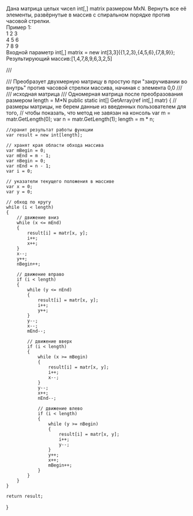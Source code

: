 Дана матрица целых чисел int[,] matrix размером MxN. Вернуть все её элементы, развёрнутые в массив с спиральном порядке против часовой стрелки. <br>
Пример 1:<br>
1 2 3<br>
4 5 6<br>
7 8 9<br>
Входной параметр int[,] matrix = new int[3,3]{{1,2,3},{4,5,6},{7,8,9}};<br>
Результирующий массив:[1,4,7,8,9,6,3,2,5]<br>

/// <summary>
/// Преобразует двухмерную матрицу в простую при "закручивании во внутрь" против часовой стрелки массива, начиная с элемента 0,0
/// </summary>
/// <param name="matr">исходная матрица</param>
/// <returns>Одномерная матрица после преобразования размером length = M*N</returns>
public static int[] GetArray(ref int[,] matr)
{
    // размеры матрицы, не берем данные из введенных пользователем для того,
    // чтобы показать, что метод не завязан на консоль
    var m = matr.GetLength(0);
    var n = matr.GetLength(1);
    length = m * n;

    //хранит результат работы функции
    var result = new int[length];

    // хранят края области обхода массива
    var mBegin = 0;
    var mEnd = m - 1;
    var nBegin = 0;
    var nEnd = n - 1;
    var i = 0;

    // указатели текущего положения в массиве
    var x = 0;
    var y = 0;

    // обход по кругу
    while (i < length)
    {
        // движение вниз
        while (x <= mEnd)
        {
            result[i] = matr[x, y];
            i++;
            x++;
        }
        x--;
        y++;
        nBegin++;

        // движение вправо
        if (i < length)
        {
            while (y <= nEnd)
            {
                result[i] = matr[x, y];
                i++;
                y++;
            }
            y--;
            x--;
            mEnd--;

            // движение вверх
            if (i < length)
            {
                while (x >= mBegin)
                {
                    result[i] = matr[x, y];
                    i++;
                    x--;
                }
                y--;
                x++;
                nEnd--;

                // движение влево
                if (i < length)
                {
                    while (y >= nBegin)
                    {
                        result[i] = matr[x, y];
                        i++;
                        y--;
                    }
                    y++;
                    x++;
                    mBegin++;
                }
            }
        }
    }

    return result;
}
